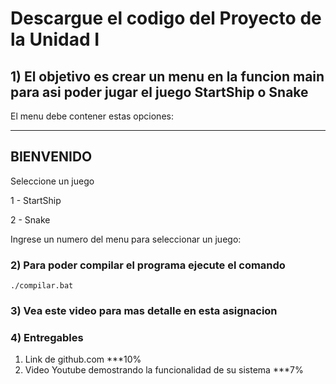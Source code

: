 # Descargue el codigo del Proyecto de la Unidad I

## 1) El objetivo es crear un menu en la funcion main para asi poder jugar el juego StartShip o Snake

El menu debe contener estas opciones:


----------
BIENVENIDO
----------

Seleccione un juego

1 - StartShip

2 - Snake

Ingrese un numero del menu para seleccionar un juego:


### 2) Para poder compilar el programa ejecute el comando

`./compilar.bat`

### 3) Vea este video para mas detalle en esta asignacion


### 4) Entregables

1) Link de github.com ***10%
2) Video Youtube demostrando la funcionalidad de su sistema ***7%

